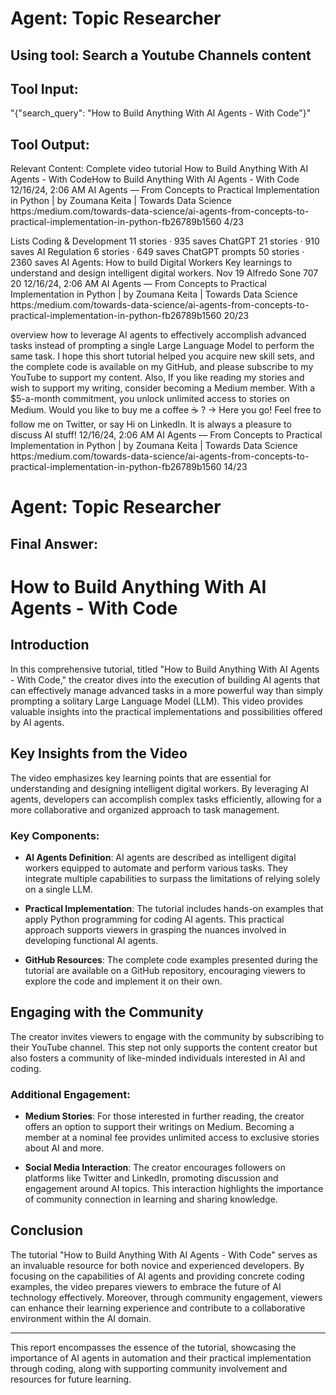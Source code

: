 # Agent: Topic Researcher
## Using tool: Search a Youtube Channels content
## Tool Input: 
"{\"search_query\": \"How to Build Anything With AI Agents - With Code\"}"
## Tool Output: 
Relevant Content:
Complete video tutorial How to Build Anything With AI Agents - With CodeHow to Build Anything With AI Agents - With Code 12/16/24, 2:06 AM AI Agents — From Concepts to Practical Implementation in Python | by Zoumana Keita | Towards Data Science https:/medium.com/towards-data-science/ai-agents-from-concepts-to-practical-implementation-in-python-fb26789b1560 4/23

Lists Coding & Development 11 stories · 935 saves ChatGPT 21 stories · 910 saves AI Regulation 6 stories · 649 saves ChatGPT prompts 50 stories · 2360 saves AI Agents: How to build Digital Workers Key learnings to understand and design intelligent digital workers. Nov 19 Alfredo Sone 707 20 12/16/24, 2:06 AM AI Agents — From Concepts to Practical Implementation in Python | by Zoumana Keita | Towards Data Science https:/medium.com/towards-data-science/ai-agents-from-concepts-to-practical-implementation-in-python-fb26789b1560 20/23

overview how to leverage AI agents to effectively accomplish advanced tasks instead of prompting a single Large Language Model to perform the same task. I hope this short tutorial helped you acquire new skill sets, and the complete code is available on my GitHub, and please subscribe to my YouTube to support my content. Also, If you like reading my stories and wish to support my writing, consider becoming a Medium member. With a $5-a-month commitment, you unlock unlimited access to stories on Medium. Would you like to buy me a coffee ☕ ? → Here you go! Feel free to follow me on Twitter, or say Hi on LinkedIn. It is always a pleasure to discuss AI stuff! 12/16/24, 2:06 AM AI Agents — From Concepts to Practical Implementation in Python | by Zoumana Keita | Towards Data Science https:/medium.com/towards-data-science/ai-agents-from-concepts-to-practical-implementation-in-python-fb26789b1560 14/23


# Agent: Topic Researcher
## Final Answer: 
# How to Build Anything With AI Agents - With Code

## Introduction
In this comprehensive tutorial, titled "How to Build Anything With AI Agents - With Code," the creator dives into the execution of building AI agents that can effectively manage advanced tasks in a more powerful way than simply prompting a solitary Large Language Model (LLM). This video provides valuable insights into the practical implementations and possibilities offered by AI agents.

## Key Insights from the Video
The video emphasizes key learning points that are essential for understanding and designing intelligent digital workers. By leveraging AI agents, developers can accomplish complex tasks efficiently, allowing for a more collaborative and organized approach to task management.

### Key Components:
- **AI Agents Definition**: AI agents are described as intelligent digital workers equipped to automate and perform various tasks. They integrate multiple capabilities to surpass the limitations of relying solely on a single LLM.

- **Practical Implementation**: The tutorial includes hands-on examples that apply Python programming for coding AI agents. This practical approach supports viewers in grasping the nuances involved in developing functional AI agents.

- **GitHub Resources**: The complete code examples presented during the tutorial are available on a GitHub repository, encouraging viewers to explore the code and implement it on their own.

## Engaging with the Community
The creator invites viewers to engage with the community by subscribing to their YouTube channel. This step not only supports the content creator but also fosters a community of like-minded individuals interested in AI and coding.

### Additional Engagement:
- **Medium Stories**: For those interested in further reading, the creator offers an option to support their writings on Medium. Becoming a member at a nominal fee provides unlimited access to exclusive stories about AI and more.

- **Social Media Interaction**: The creator encourages followers on platforms like Twitter and LinkedIn, promoting discussion and engagement around AI topics. This interaction highlights the importance of community connection in learning and sharing knowledge.

## Conclusion
The tutorial "How to Build Anything With AI Agents - With Code" serves as an invaluable resource for both novice and experienced developers. By focusing on the capabilities of AI agents and providing concrete coding examples, the video prepares viewers to embrace the future of AI technology effectively. Moreover, through community engagement, viewers can enhance their learning experience and contribute to a collaborative environment within the AI domain.

---

This report encompasses the essence of the tutorial, showcasing the importance of AI agents in automation and their practical implementation through coding, along with supporting community involvement and resources for future learning.
